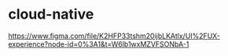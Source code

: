 # cloud-native

https://www.figma.com/file/K2HFP33tshm20ijbLKAtlx/UI%2FUX-experience?node-id=0%3A1&t=W6lb1wxMZVFSONbA-1
